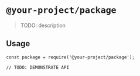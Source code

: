 # `@your-project/package`

> TODO: description

## Usage

```
const package = require('@your-project/package');

// TODO: DEMONSTRATE API
```
